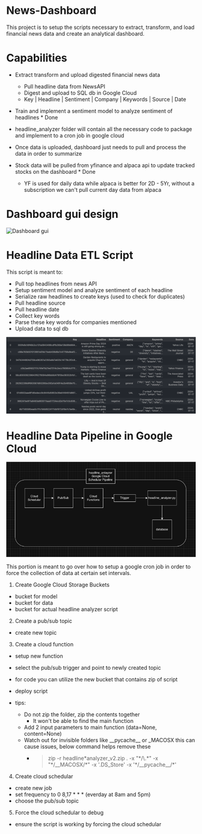 # News-Dashboard

This project is to setup the scripts necessary to extract, transform, and load financial news data and create an analytical dashboard.

# Capabilities

- Extract transform and upload digested financial news data

  - Pull headline data from NewsAPI
  - Digest and upload to SQL db in Google Cloud
  - Key | Headline | Sentiment | Company | Keywords | Source | Date

- Train and implement a sentiment model to analyze sentiment of headlines \* Done

- headline_analyzer folder will contain all the necessary code to package and implement to a cron job in google cloud

- Once data is uploaded, dashboard just needs to pull and process the data in order to summarize

- Stock data will be pulled from yfinance and alpaca api to update tracked stocks on the dashboard \* Done
  - YF is used for daily data while alpaca is better for 2D - 5Yr, without a subscription we can't pull current day data from alpaca

# Dashboard gui design

![Dashboard gui](attachments/News-Dash-GUI.png)

# Headline Data ETL Script

This script is meant to:

- Pull top headlines from news API
- Setup sentiment model and analyze sentiment of each headline
- Serialize raw headlines to create keys (used to check for duplicates)
- Pull headline source
- Pull headline date
- Collect key words
- Parse these key words for companies mentioned
- Upload data to sql db

![Headline SQL Data](attachments/headline-sql-data.png)

# Headline Data Pipeline in Google Cloud

![Data Pipeline](attachments/Data-Pipeline.png)

This portion is meant to go over how to setup a google cron job in order to force the collection of data at certain set intervals.

1. Create Google Cloud Storage Buckets

- bucket for model
- bucket for data
- bucket for actual headline analyzer script

2. Create a pub/sub topic

- create new topic

3. Create a cloud function

- setup new function
- select the pub/sub trigger and point to newly created topic
- for code you can utilize the new bucket that contains zip of script
- deploy script

- tips:
  - Do not zip the folder, zip the contents together
    - It won't be able to find the main function
  - Add 2 input parameters to main function (data=None, content=None)
  - Watch out for invisible folders like \_\_pycache\_\_ or \_MACOSX this can cause issues, below command helps remove these
    - > zip -r headline\*analyzer_v2.zip . -x "\*/\\.\*" -x "\*/\_\_MACOSX/\*" -x '.DS_Store' -x '\*/\_\_pycache\_\_/\*'

4. Create cloud schedular

- create new job
- set frequency to 0 8,17 \* \* \* (everday at 8am and 5pm)
- choose the pub/sub topic

5. Force the cloud schedular to debug

- ensure the script is working by forcing the cloud schedular
